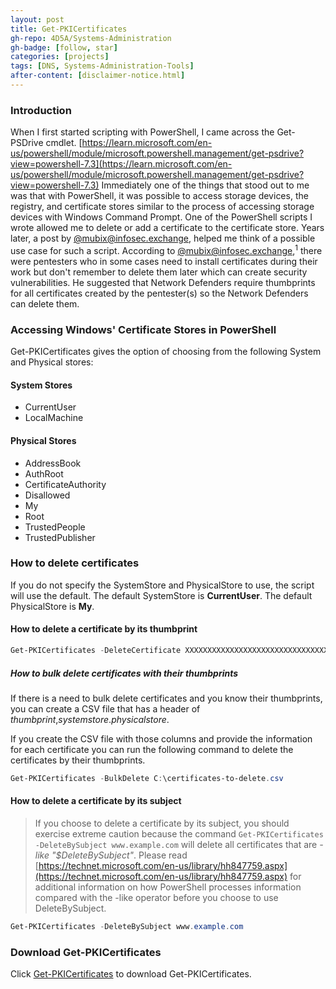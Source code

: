 ```yaml
---
layout: post
title: Get-PKICertificates
gh-repo: 4D5A/Systems-Administration
gh-badge: [follow, star]
categories: [projects]
tags: [DNS, Systems-Administration-Tools]
after-content: [disclaimer-notice.html]
---
```

### Introduction
When I first started scripting with PowerShell, I came across the Get-PSDrive cmdlet. [https://learn.microsoft.com/en-us/powershell/module/microsoft.powershell.management/get-psdrive?view=powershell-7.3](https://learn.microsoft.com/en-us/powershell/module/microsoft.powershell.management/get-psdrive?view=powershell-7.3) Immediately one of the things that stood out to me was that with PowerShell, it was possible to access storage devices, the registry, and certificate stores similar to the process of accessing storage devices with Windows Command Prompt. One of the PowerShell scripts I wrote allowed me to delete or add a certificate to the certificate store. Years later, a post by [@mubix@infosec.exchange](https://infosec.exchange/@mubix), helped me think of a possible use case for such a script. According to [@mubix@infosec.exchange](https://infosec.exchange/@mubix),<sup>1</sup> there were pentesters who in some cases need to install certificates during their work but don't remember to delete them later which can create security vulnerabilities. He suggested that Network Defenders require thumbprints for all certificates created by the pentester(s) so the Network Defenders can delete them.

### Accessing Windows' Certificate Stores in PowerShell
Get-PKICertificates gives the option of choosing from the following System and Physical stores:

#### System Stores

* CurrentUser
* LocalMachine

#### Physical Stores

* AddressBook
* AuthRoot
* CertificateAuthority
* Disallowed
* My
* Root
* TrustedPeople
* TrustedPublisher

### How to delete certificates
If you do not specify the SystemStore and PhysicalStore to use, the script will use the default. The default SystemStore is **CurrentUser**. The default PhysicalStore is **My**.

#### How to delete a certificate by its thumbprint
```powershell
Get-PKICertificates -DeleteCertificate XXXXXXXXXXXXXXXXXXXXXXXXXXXXXXXXXXXXXXXX
```

##### How to bulk delete certificates with their thumbprints
If there is a need to bulk delete certificates and you know their thumbprints, you can create a CSV file that has a header of *thumbprint*,*systemstore*.*physicalstore*.

If you create the CSV file with those columns and provide the information for each certificate you can run the following command to delete the certificates by their thumbprints.

```powershell
Get-PKICertificates -BulkDelete C:\certificates-to-delete.csv
```

#### How to delete a certificate by its subject

> If you choose to delete a certificate by its subject, you should exercise extreme caution because the command ```Get-PKICertificates -DeleteBySubject www.example.com``` will delete all certificates that are _-like "*$DeleteBySubject*"_. Please read [https://technet.microsoft.com/en-us/library/hh847759.aspx](https://technet.microsoft.com/en-us/library/hh847759.aspx) for additional information on how PowerShell processes information compared with the -like operator before you choose to use DeleteBySubject.

```powershell
Get-PKICertificates -DeleteBySubject www.example.com
```

### Download Get-PKICertificates
Click [Get-PKICertificates](https://github.com/4D5A/Systems-Administration/blob/main/Windows/Configuration%20Management/Get-PKICertificates/Get-PKICertificates.ps1) to download Get-PKICertificates.
